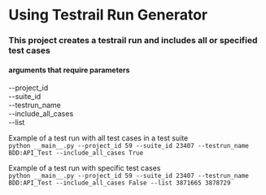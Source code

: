 <h1>Using Testrail Run Generator</h1>

<h3>This project creates a testrail run and includes all or specified test cases</h3>

<h4>arguments that require parameters</h4>
--project_id <br>
--suite_id <br>
--testrun_name <br>
--include_all_cases <br>
--list <br>

Example of a test run with all test cases in a test suite <br>
```python __main__.py --project_id 59 --suite_id 23407 --testrun_name BDD:API_Test --include_all_cases True```

Example of a test run with specific test cases <br>
```python __main__.py --project_id 59 --suite_id 23407 --testrun_name BDD:API_Test --include_all_cases False --list 3871665 3878729```